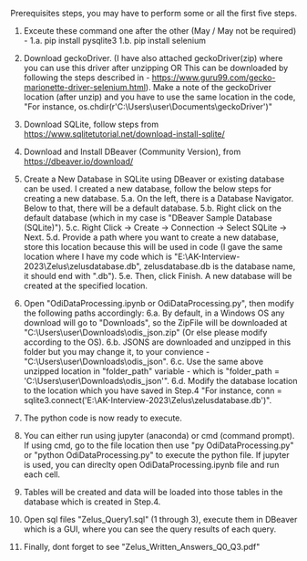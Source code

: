 Prerequisites steps, you may have to perform some or all the first five steps.

1. Exceute these command  one after the other (May / May not be required) - 
	1.a. pip install pysqlite3
	1.b. pip install selenium
2. Download geckoDriver. (I have also attached geckoDriver(zip) where you can use this driver after unzipping OR This can be downloaded by following the steps described in - https://www.guru99.com/gecko-marionette-driver-selenium.html). Make a note of the geckoDriver location (after unzip) and you have to use the same location in the code, "For instance, os.chdir(r'C:\Users\user\Documents\geckoDriver')"
3. Download SQLite, follow steps from https://www.sqlitetutorial.net/download-install-sqlite/
4. Download and Install DBeaver (Community Version), from https://dbeaver.io/download/
5. Create a New Database in SQLite using DBeaver or existing database can be used. I created a new database, follow the below steps for creating a new database.
	5.a. On the left, there is a Database Navigator. Below to that, there will be a default database.
	5.b. Right click on the default database (which in my case is "DBeaver Sample Database (SQLite)").
	5.c. Right Click -> Create -> Connection -> Select SQLite -> Next.
	5.d. Provide a path where you want to create a new database, store this location because this will be used in code (I gave the same location where I have my code which is "E:\AK-Interview-2023\Zelus\zelusdatabase.db", zelusdatabase.db is the database name, it should end with ".db").
	5.e. Then, click Finish. A new database will be created at the specified location.

6. Open "OdiDataProcessing.ipynb or OdiDataProcessing.py", then modify the following paths accordingly:
	6.a. By default, in a Windows OS any download will go to "Downloads", so the ZipFile will be downloaded at "C:\\Users\\user\\Downloads\\odis_json.zip" (Or else please modify according to the OS).
	6.b. JSONS are downloaded and unzipped in this folder but you may change it, to your convience - "C:\\Users\\user\\Downloads\\odis_json".
	6.c. Use the same above unzipped location in "folder_path" variable - which is "folder_path = 'C:\\Users\\user\\Downloads\\odis_json'".
	6.d. Modify the database location to the location which you have saved in Step.4 "For instance, conn = sqlite3.connect('E:\AK-Interview-2023\Zelus\zelusdatabase.db')".

7. The python code is now ready to execute.
8. You can either run using jupyter (anaconda) or cmd (command prompt). If using cmd, go to the file location then use "py OdiDataProcessing.py" or "python OdiDataProcessing.py" to execute the python file. If jupyter is used, you can direclty open OdiDataProcessing.ipynb file and run each cell.
9. Tables will be created and data will be loaded into those tables in the database which is created in Step.4.
10. Open sql files "Zelus_Query1.sql" (1 through 3), execute them in DBeaver which is a GUI, where you can see the query results of each query.
11. Finally, dont forget to see "Zelus_Written_Answers_Q0_Q3.pdf"


